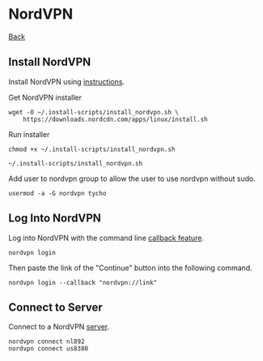 # **NordVPN**

[Back](./README.md)

## **Install NordVPN**

Install NordVPN using [instructions](https://support.nordvpn.com/Connectivity/Linux/1325531132/Installing-and-using-NordVPN-on-Debian-Ubuntu-Raspberry-Pi-Elementary-OS-and-Linux-Mint.htm).

Get NordVPN installer

```(shell)
wget -O ~/.install-scripts/install_nordvpn.sh \
    https://downloads.nordcdn.com/apps/linux/install.sh
```

Run installer

```(shell)
chmod +x ~/.install-scripts/install_nordvpn.sh

~/.install-scripts/install_nordvpn.sh
```

Add user to nordvpn group to allow the user to use nordvpn without sudo.

```(shell)
usermod -a -G nordvpn tycho 
```

## **Log Into NordVPN**

Log into NordVPN with the command line [callback feature](https://www.reddit.com/r/nordvpn/comments/rp59mn/log_in_to_nordvpn_in_the_terminal/).

```(shell)
nordvpn login
```

Then paste the link of the "Continue" button into the following command.

```(shell)
nordvpn login --callback "nordvpn://link"
```

## **Connect to Server**

Connect to a NordVPN [server](https://nordvpn.com/servers/tools/).

```(shell)
nordvpn connect nl892
nordvpn connect us8380
```
